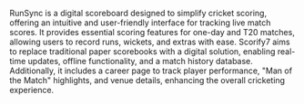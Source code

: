 RunSync is a digital scoreboard designed to simplify cricket scoring, offering an intuitive and user-friendly interface for tracking live match scores. It provides essential scoring features for one-day and T20 matches, allowing users to record runs, wickets, and extras with ease. Scorify7 aims to replace traditional paper scorebooks with a digital solution, enabling real-time updates, offline functionality, and a match history database. Additionally, it includes a career page to track player performance, "Man of the Match" highlights, and venue details, enhancing the overall cricketing experience.
